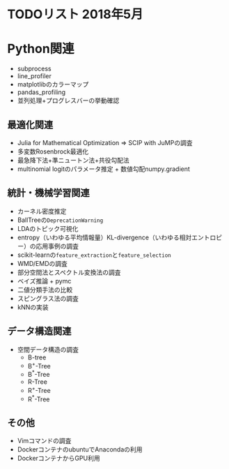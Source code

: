# TODOリスト 2018年5月

# Python関連
- subprocess
- line_profiler
- matplotlibのカラーマップ
- pandas_profiling
- 並列処理+プログレスバーの挙動確認

## 最適化関連
- Julia for Mathematical Optimization => SCIP with JuMPの調査
- 多変数Rosenbrock最適化
- 最急降下法+準ニュートン法+共役勾配法
- multinomial logitのパラメータ推定 + 数値勾配numpy.gradient

## 統計・機械学習関連
- カーネル密度推定
- BallTreeの`DeprecationWarning`
- LDAのトピック可視化
- entropy（いわゆる平均情報量）KL-divergence（いわゆる相対エントロピー）の応用事例の調査
- scikit-learnの`feature_extraction`と`feature_selection`
- WMD/EMDの調査
- 部分空間法とスペクトル変換法の調査
- ベイズ推論 + pymc
- 二値分類手法の比較
- スピングラス法の調査
- kNNの実装

## データ構造関連
- 空間データ構造の調査
	- B-tree
	- B<sup>+</sup>-Tree
	- B<sup>*</sup>-Tree
	- R-Tree
	- R<sup>+</sup>-Tree
	- R<sup>*</sup>-Tree
## その他
- Vimコマンドの調査
- DockerコンテナのubuntuでAnacondaの利用
- DockerコンテナからGPU利用
